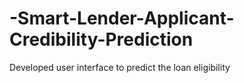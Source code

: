 # -Smart-Lender-Applicant-Credibility-Prediction
Developed user interface to predict the loan eligibility
